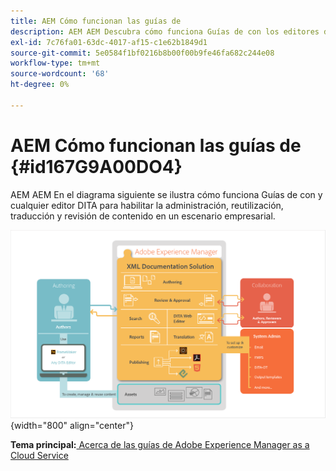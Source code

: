 ```yaml
---
title: AEM Cómo funcionan las guías de
description: AEM AEM Descubra cómo funciona Guías de con los editores de DITA y otros editores de DITA para potenciar la administración, reutilización, traducción y revisión de contenido en un escenario empresarial.
exl-id: 7c76fa01-63dc-4017-af15-c1e62b1849d1
source-git-commit: 5e0584f1bf0216b8b00f00b9fe46fa682c244e08
workflow-type: tm+mt
source-wordcount: '68'
ht-degree: 0%

---
```


# AEM Cómo funcionan las guías de {#id167G9A00DO4}

AEM AEM En el diagrama siguiente se ilustra cómo funciona Guías de con y cualquier editor DITA para habilitar la administración, reutilización, traducción y revisión de contenido en un escenario empresarial.

![](images/xml-add-on-how-it-works.png){width="800" align="center"}


**Tema principal:**[ Acerca de las guías de Adobe Experience Manager as a Cloud Service](intro.md)
